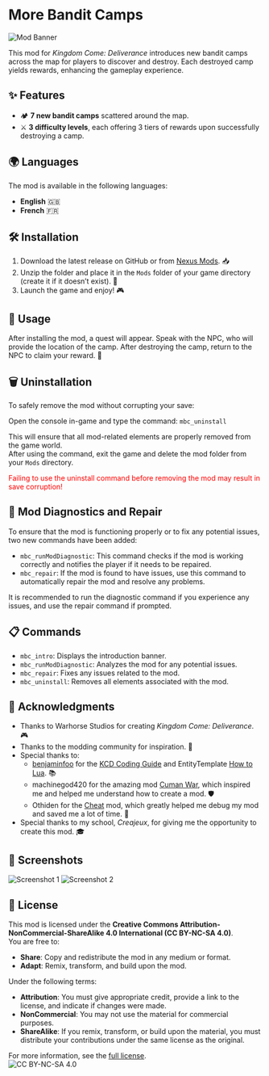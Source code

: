 # More Bandit Camps

![Mod Banner](https://github.com/user-attachments/assets/194a05f5-17e7-4206-8adf-3745f891314c)

This mod for *Kingdom Come: Deliverance* introduces new bandit camps across the map for players to discover and destroy. Each destroyed camp yields rewards, enhancing the gameplay experience.

## ✨ Features

- 🏕️ **7 new bandit camps** scattered around the map.
- ⚔️ **3 difficulty levels**, each offering 3 tiers of rewards upon successfully destroying a camp.

## 🌍 Languages

The mod is available in the following languages:
- **English** 🇬🇧
- **French** 🇫🇷

## 🛠️ Installation

1. Download the latest release on GitHub or from [Nexus Mods](https://www.nexusmods.com/kingdomcomedeliverance/mods/1701). 📥
2. Unzip the folder and place it in the `Mods` folder of your game directory (create it if it doesn’t exist). 📂
3. Launch the game and enjoy! 🎮

## 🎯 Usage

After installing the mod, a quest will appear. Speak with the NPC, who will provide the location of the camp. After destroying the camp, return to the NPC to claim your reward. 🎯

## 🗑️ Uninstallation

To safely remove the mod without corrupting your save:

Open the console in-game and type the command: `mbc_uninstall`

This will ensure that all mod-related elements are properly removed from the game world.  
After using the command, exit the game and delete the mod folder from your `Mods` directory.

<font color=red>Failing to use the uninstall command before removing the mod may result in save corruption!</font>

## 🔧 Mod Diagnostics and Repair

To ensure that the mod is functioning properly or to fix any potential issues, two new commands have been added:

- `mbc_runModDiagnostic`: This command checks if the mod is working correctly and notifies the player if it needs to be repaired.
- `mbc_repair`: If the mod is found to have issues, use this command to automatically repair the mod and resolve any problems.

It is recommended to run the diagnostic command if you experience any issues, and use the repair command if prompted.

## 📋️ Commands

- `mbc_intro`: Displays the introduction banner.
- `mbc_runModDiagnostic`: Analyzes the mod for any potential issues.
- `mbc_repair`: Fixes any issues related to the mod.
- `mbc_uninstall`: Removes all elements associated with the mod.

## 💬 Acknowledgments

- Thanks to Warhorse Studios for creating *Kingdom Come: Deliverance*. 🎮
- Thanks to the modding community for inspiration. 🙌
- Special thanks to:
    - [benjaminfoo](https://github.com/benjaminfoo) for the [KCD Coding Guide](https://github.com/benjaminfoo/kcd_coding_guide) and EntityTemplate [How to Lua](https://www.nexusmods.com/kingdomcomedeliverance/mods/1344). 📚
    - machinegod420 for the amazing mod [Cuman War](https://www.nexusmods.com/kingdomcomedeliverance/mods/1101), which inspired me and helped me understand how to create a mod. 🛡️
    - Othiden for the [Cheat](https://www.nexusmods.com/kingdomcomedeliverance/mods/106) mod, which greatly helped me debug my mod and saved me a lot of time. 🔧
- Special thanks to my school, *Creajeux*, for giving me the opportunity to create this mod. 🎓

## 📸 Screenshots

![Screenshot 1](https://github.com/user-attachments/assets/c7c8ea6a-b53e-4e8f-a29e-8acf832b4c27)
![Screenshot 2](https://github.com/user-attachments/assets/495a4d1b-bf69-4f3e-92b1-aca3d737de25)

## 📝 License

This mod is licensed under the **Creative Commons Attribution-NonCommercial-ShareAlike 4.0 International (CC BY-NC-SA 4.0)**.  
You are free to:
- **Share**: Copy and redistribute the mod in any medium or format.
- **Adapt**: Remix, transform, and build upon the mod.

Under the following terms:
- **Attribution**: You must give appropriate credit, provide a link to the license, and indicate if changes were made.
- **NonCommercial**: You may not use the material for commercial purposes.
- **ShareAlike**: If you remix, transform, or build upon the material, you must distribute your contributions under the same license as the original.

For more information, see the [full license](https://creativecommons.org/licenses/by-nc-sa/4.0/).  
![CC BY-NC-SA 4.0](https://licensebuttons.net/l/by-nc-sa/4.0/88x31.png)
